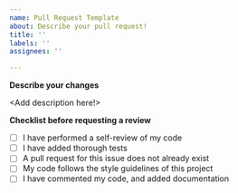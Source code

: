 ```yaml
---
name: Pull Request Template
about: Describe your pull request!
title: ''
labels: ''
assignees: ''

---
```


**Describe your changes**

<Add description here!>

**Checklist before requesting a review**
- [ ] I have performed a self-review of my code
- [ ] I have added thorough tests
- [ ] A pull request for this issue does not already exist
- [ ] My code follows the style guidelines of this project
- [ ] I have commented my code, and added documentation
